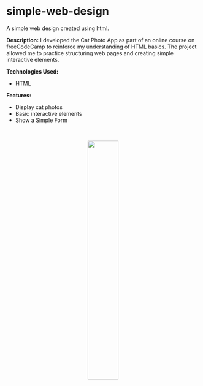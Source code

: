 # simple-web-design
A simple web design created using html.

**Description:** I developed the Cat Photo App as part of an online course on freeCodeCamp to reinforce my understanding of HTML basics. The project allowed me to practice structuring web pages and creating simple interactive elements.

**Technologies Used:**
- HTML

**Features:**
- Display cat photos
- Basic interactive elements
- Show a Simple Form

<br>
<p align="center">
  <img src="https://github.com/AGEugenio/simple-web-design/assets/113889259/6a2d9541-779e-4e90-bf59-940325e1f7a4" width="40%">
</p>


